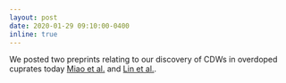 ```yaml
---
layout: post
date: 2020-01-29 09:10:00-0400
inline: true
---
```


We posted two preprints relating to our discovery of CDWs in overdoped cuprates today [Miao et al.](/publications/#Miao2021charge) and [Lin et al.](/publications/#lin2020nature).

